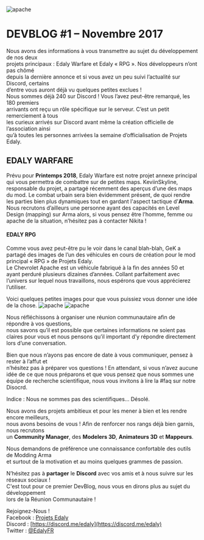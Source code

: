 
![apache](https://www.edaly.fr/wp-content/uploads/2018/04/DB_1_Website.png)
# DEVBLOG #1 – Novembre 2017

Nous avons des informations à vous transmettre au sujet du développement de nos deux  
projets principaux : Edaly Warfare et Edaly « RPG ». Nos développeurs n’ont pas chômé  
depuis la dernière annonce et si vous avez un peu suivi l’actualité sur Discord, certains  
d’entre vous auront déjà vu quelques petites exclues !  
Nous sommes déjà 240 sur Discord ! Vous l’avez peut-être remarqué, les 180 premiers  
arrivants ont reçu un rôle spécifique sur le serveur. C’est un petit remerciement à tous  
les curieux arrivés sur Discord avant même la création officielle de l’association ainsi  
qu’à toutes les personnes arrivées la semaine d’officialisation de Projets Edaly.

## EDALY WARFARE

Prévu pour **Printemps 2018**, Edaly Warfare est notre projet annexe principal qui vous permettra de combattre sur de petites maps. KeviinSkyline, responsable du projet, a partagé récemment des aperçus d’une des maps du mod. Le combat urbain sera bien évidemment présent, de quoi rendre les parties bien plus dynamiques tout en gardant l'aspect tactique d'**Arma**.  
Nous recrutons d’ailleurs une personne ayant des capacités en Level Design (mapping) sur Arma alors, si vous pensez être l’homme, femme ou apache de la situation, n’hésitez pas à contacter Nikita !

#### EDALY RPG

Comme vous avez peut-être pu le voir dans le canal blah-blah, GeK a partagé des images de l’un des véhicules en cours de création pour le mod principal « RPG » de Projets Edaly.  
Le Chevrolet Apache est un véhicule fabriqué à la fin des années 50 et ayant perduré plusieurs dizaines d’années. Collant parfaitement avec l’univers sur lequel nous travaillons, nous espérons que vous apprécierez l’utiliser.

Voici quelques petites images pour que vous puissiez vous donner une idée de la chose.
![apache](https://www.edaly.fr/wp-content/uploads/2017/12/GeK-Apache_Promo2.png)
![apache](https://www.edaly.fr/wp-content/uploads/2017/12/GeK-Apache_Promo1.png)


Nous réfléchissons à organiser une réunion communautaire afin de répondre à vos questions,  
nous savons qu’il est possible que certaines informations ne soient pas claires pour vous et nous pensons qu’il important d’y répondre directement lors d’une conversation.

Bien que nous n’ayons pas encore de date à vous communiquer, pensez à rester à l’affut et  
n’hésitez pas à préparer vos questions ! En attendant, si vous n’avez aucune idée de ce que nous préparons et que vous pensez que nous sommes une équipe de recherche scientifique, nous vous invitons à lire la #faq sur notre Disocrd.

Indice : Nous ne sommes pas des scientifiques… Désolé.

Nous avons des projets ambitieux et pour les mener à bien et les rendre encore meilleurs,  
nous avons besoins de vous ! Afin de renforcer nos rangs déjà bien garnis, nous recrutons  
un **Community Manager**, des **Modelers 3D**, **Animateurs 3D** et **Mappeurs**.

Nous demandons de préférence une connaissance confortable des outils de Modding Arma  
et surtout de la motivation et au moins quelques grammes de passion.

N’hésitez pas à **partager** le **Discord** avec vos amis et à nous suivre sur les réseaux sociaux !  
C'est tout pour ce premier DevBlog, nous vous en dirons plus au sujet du développement  
lors de la Réunion Communautaire !

Rejoignez-Nous !  
Facebook : [Projets Edaly](https://www.facebook.com/Projets-Edaly-216092102257899/)  
Discord : [https://discord.me/edaly](https://discord.me/edaly)  
Twitter : [@EdalyFR](https://twitter.com/EdalyFR)
